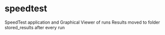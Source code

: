 # speedtest
SpeedTest application and Graphical Viewer of runs
Results moved to folder stored_results after every run